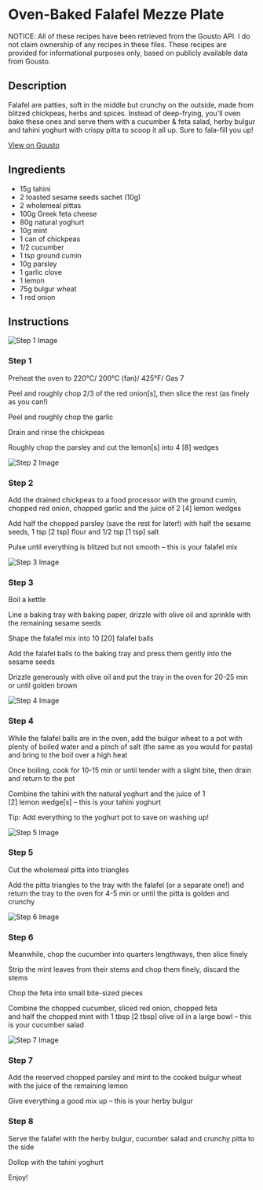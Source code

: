 # Oven-Baked Falafel Mezze Plate

NOTICE: All of these recipes have been retrieved from the Gousto API. I do not claim ownership of any recipes in these files. These recipes are provided for informational purposes only, based on publicly available data from Gousto.

## Description

Falafel are patties, soft in the middle but crunchy on the outside, made from blitzed chickpeas, herbs and spices. Instead of deep-frying, you'll oven bake these ones and serve them with a cucumber & feta salad, herby bulgur and tahini yoghurt with crispy pitta to scoop it all up. Sure to fala-fill you up!

[View on Gousto](https://www.gousto.co.uk/recipes/cookbook/oven-baked-falafel-mezze-plate)

## Ingredients

- 15g tahini
- 2 toasted sesame seeds sachet (10g)
- 2 wholemeal pittas
- 100g Greek feta cheese
- 80g natural yoghurt
- 10g mint
- 1 can of chickpeas
- 1/2 cucumber
- 1 tsp ground cumin
- 10g parsley
- 1 garlic clove
- 1 lemon
- 75g bulgur wheat
- 1 red onion

## Instructions

![Step 1 Image](https://production-media.gousto.co.uk/cms/recipe-step-image/2184-Step-1-x200.jpg)

### Step 1

Preheat the oven to 220°C/ 200°C (fan)/ 425°F/ Gas 7


Peel and roughly chop 2/3 of the red onion<span class="text-danger">[s]</span>, then slice the rest (as finely as you can!)


Peel and roughly chop the garlic


Drain and rinse the chickpeas


Roughly chop the parsley and cut the lemon<span class="text-danger">[s]</span> into 4 <span class="text-danger">[8]</span> wedges

![Step 2 Image](https://production-media.gousto.co.uk/cms/recipe-step-image/2184-Step-2-x200.jpg)

### Step 2

Add the drained chickpeas to a food processor with the ground cumin, chopped red onion, chopped garlic and the juice of 2 <span class="text-danger">[4]</span> lemon wedges


Add half the chopped parsley (save the rest for later!) with half the sesame seeds, 1 tsp <span class="text-danger">[2 tsp]</span> flour and 1/2 tsp <span class="text-danger">[1 tsp]</span> salt 


Pulse until everything is blitzed but not smooth – this is your falafel mix

![Step 3 Image](https://production-media.gousto.co.uk/cms/recipe-step-image/2184-Step-3-x200.jpg)

### Step 3

Boil a kettle


Line a baking tray with baking paper, drizzle with olive oil and sprinkle with the remaining sesame seeds


Shape the falafel mix into 10 <span class="text-danger">[20]</span> falafel balls


Add the falafel balls to the baking tray and press them gently into the sesame seeds


Drizzle generously with olive oil and put the tray in the oven for 20-25 min or until golden brown

![Step 4 Image](https://production-media.gousto.co.uk/cms/recipe-step-image/2184-Step-4-x200.jpg)

### Step 4

While the falafel balls are in the oven, add the bulgur wheat to a pot with plenty of boiled water and a pinch of salt (the same as you would for pasta) and bring to the boil over a high heat


Once boiling, cook for 10-15 min or until tender with a slight bite, then drain and return to the pot


Combine the tahini with the natural yoghurt and the juice of 1 <span class="text-danger">[2] </span>lemon wedge<span class="text-danger">[s] </span>– this is your tahini yoghurt


Tip: Add everything to the yoghurt pot to save on washing up!

![Step 5 Image](https://production-media.gousto.co.uk/cms/recipe-step-image/2184-Step-5-x200.jpg)

### Step 5

Cut the wholemeal pitta into triangles 


Add the pitta triangles to the tray with the falafel (or a separate one!) and return the tray to the oven for 4-5 min or until the pitta is golden and crunchy

![Step 6 Image](https://production-media.gousto.co.uk/cms/recipe-step-image/2184-Step-6-x200.jpg)

### Step 6

Meanwhile, chop the cucumber into quarters lengthways, then slice finely


Strip the mint leaves from their stems and chop them finely, discard the stems


Chop the feta into small bite-sized pieces 


Combine the chopped cucumber, sliced red onion, chopped feta and half the chopped mint with 1 tbsp <span class="text-danger">[2 tbsp]</span> olive oil in a large bowl – this is your cucumber salad

![Step 7 Image](https://production-media.gousto.co.uk/cms/recipe-step-image/2184-Step-7-x200.jpg)

### Step 7

Add the reserved chopped parsley and mint to the cooked bulgur wheat with the juice of the remaining lemon 


Give everything a good mix up – this is your herby bulgur

### Step 8

Serve the falafel with the herby bulgur, cucumber salad and crunchy pitta to the side


Dollop with the tahini yoghurt


Enjoy!

